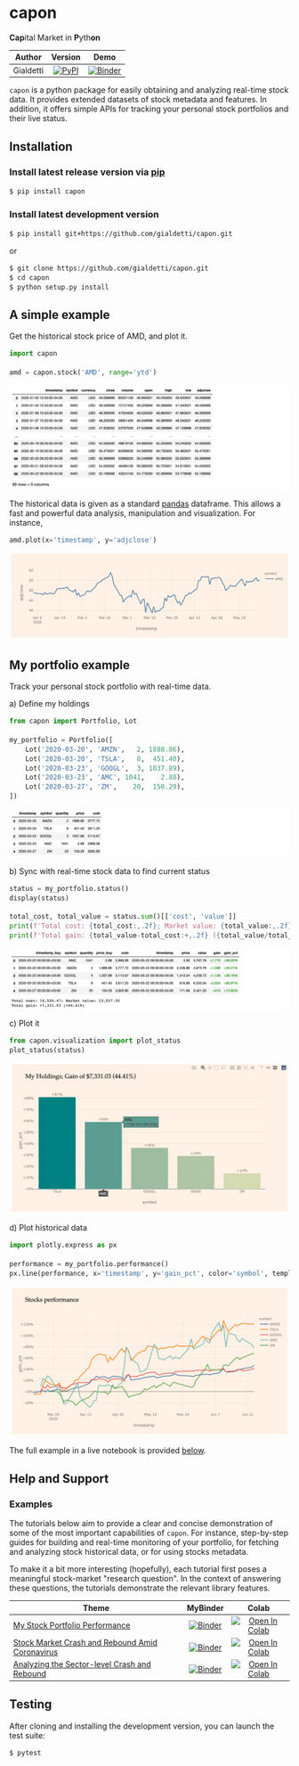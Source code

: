 # capon
**Cap**ital Market in **P**yth**on**

|    Author    |                 Version                  |                   Demo                   |
| :----------: | :--------------------------------------: | :--------------------------------------: |
| Gialdetti | [![PyPI](https://img.shields.io/pypi/v/capon.svg)](https://pypi.org/project/capon/) | [![Binder](https://mybinder.org/badge_logo.svg)](https://mybinder.org/v2/gh/gialdetti/capon/master?filepath=examples%2Fmonitoring%2Fmy_portfolio_performance.ipynb) |  |


`capon` is a python package for easily obtaining and analyzing real-time stock data. It provides extended datasets of stock metadata and features.
In addition, it offers simple APIs for tracking your personal stock portfolios and their live status.

## Installation
### Install latest release version via [pip](https://pip.pypa.io/en/stable/quickstart/)
```bash
$ pip install capon
```

### Install latest development version
```bash
$ pip install git+https://github.com/gialdetti/capon.git
``` 
or
```bash
$ git clone https://github.com/gialdetti/capon.git
$ cd capon
$ python setup.py install
```

## A simple example
Get the historical stock price of AMD, and plot it.
```python
import capon

amd = capon.stock('AMD', range='ytd')
```
![](./examples/images/themes/capon/readme_amd_dataframe.png)

The historical data is given as a standard [pandas](https://pandas.pydata.org/) dataframe. 
This allows a fast and powerful data analysis, manipulation and visualization. For instance,
```python
amd.plot(x='timestamp', y='adjclose')
```
![Alt text](./examples/images/themes/capon/readme_amd.png)


## My portfolio example
Track your personal stock portfolio with real-time data.

a) Define my holdings
```python
from capon import Portfolio, Lot

my_portfolio = Portfolio([
    Lot('2020-03-20', 'AMZN',   2, 1888.86),
    Lot('2020-03-20', 'TSLA',   8,  451.40),
    Lot('2020-03-23', 'GOOGL',  3, 1037.89),
    Lot('2020-03-23', 'AMC', 1041,    2.88),
    Lot('2020-03-27', 'ZM',    20,  150.29),
])
```
![Alt text](./examples/images/themes/capon/readme_my_portfolio.png)


b) Sync with real-time stock data to find current status
```python
status = my_portfolio.status()
display(status)

total_cost, total_value = status.sum()[['cost', 'value']]
print(f'Total cost: {total_cost:,.2f}; Market value: {total_value:,.2f}')
print(f'Total gain: {total_value-total_cost:+,.2f} ({total_value/total_cost-1:+,.2%})')
```
![Alt text](./examples/images/themes/capon/readme_my_portfolio_status.png)

c) Plot it
```python
from capon.visualization import plot_status
plot_status(status)
```
![Alt text](./examples/images/themes/capon/readme_my_portfolio_status_bar.png)

d) Plot historical data
```python
import plotly.express as px

performance = my_portfolio.performance()
px.line(performance, x='timestamp', y='gain_pct', color='symbol', template='capon')
```
![Alt text](./examples/images/themes/capon/readme_my_portfolio_history.png)

The full example in a live notebook is provided [below](#examples).

## Help and Support

### Examples

The tutorials below aim to provide a clear and concise demonstration of some of the most important capabilities of `capon`.
For instance, step-by-step guides for building and real-time monitoring of your portfolio, for fetching and analyzing 
stock historical data, or for using stocks metadata.

To make it a bit more interesting (hopefully), each tutorial first poses a meaningful stock-market "research question".
In the context of answering these questions, the tutorials demonstrate the relevant library features.  

|     Theme    |   MyBinder   | Colab |
| ------------ | :----------: | :---: |
| [My Stock Portfolio Performance](https://nbviewer.jupyter.org/github/gialdetti/capon/blob/master/examples/monitoring/my_portfolio_performance.ipynb) | [![Binder](https://mybinder.org/badge_logo.svg)](https://mybinder.org/v2/gh/gialdetti/capon/master?filepath=examples/monitoring/my_portfolio_performance.ipynb) | [![Open In Colab](https://colab.research.google.com/assets/colab-badge.svg)](https://colab.research.google.com/github/gialdetti/capon/blob/master/examples/monitoring/my_portfolio_performance.ipynb) |    
| [Stock Market Crash and Rebound Amid Coronavirus](https://nbviewer.jupyter.org/github/gialdetti/capon/blob/master/examples/market_analysis/stock_indexes.ipynb) | [![Binder](https://mybinder.org/badge_logo.svg)](https://mybinder.org/v2/gh/gialdetti/capon/master?filepath=examples/market_analysis/stock_indexes.ipynb) | [![Open In Colab](https://colab.research.google.com/assets/colab-badge.svg)](https://colab.research.google.com/github/gialdetti/capon/blob/master/examples/market_analysis/stock_indexes.ipynb) |
| [Analyzing the Sector-level Crash and Rebound](https://nbviewer.jupyter.org/github/gialdetti/capon/blob/master/examples/market_analysis/sector_crash_and_rebound.ipynb) | [![Binder](https://mybinder.org/badge_logo.svg)](https://mybinder.org/v2/gh/gialdetti/capon/master?filepath=examples/market_analysis/sector_crash_and_rebound.ipynb) | [![Open In Colab](https://colab.research.google.com/assets/colab-badge.svg)](https://colab.research.google.com/github/gialdetti/capon/blob/master/examples/market_analysis/sector_crash_and_rebound.ipynb) |


## Testing
After cloning and installing the development version, you can launch the test suite:
```bash
$ pytest
```

